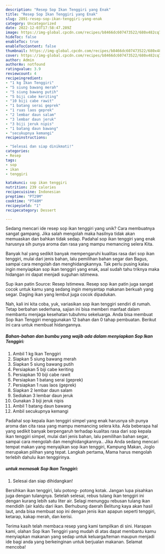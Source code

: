 ```yaml
---
description: "Resep Sop Ikan Tenggiri yang Enak"
title: "Resep Sop Ikan Tenggiri yang Enak"
slug: 2891-resep-sop-ikan-tenggiri-yang-enak
category: Uncategorized
date: 2022-12-03T17:58:47.289Z
image: https://img-global.cpcdn.com/recipes/b8466dc607473522/680x482cq70/sop-ikan-tenggiri-foto-resep-utama.jpg
hideToc: false
enableToc: true
enableTocContent: false
thumbnail: https://img-global.cpcdn.com/recipes/b8466dc607473522/680x482cq70/sop-ikan-tenggiri-foto-resep-utama.jpg
cover: https://img-global.cpcdn.com/recipes/b8466dc607473522/680x482cq70/sop-ikan-tenggiri-foto-resep-utama.jpg
author: Admin
authorAv: notfound
ratingvalue: 3.9
reviewcount: 4
recipeingredient:
- "1 kg Ikan Tenggiri"
- "5 siung bawang merah"
- "5 siung bawang putih"
- "5 biji cabe keriting"
- "10 biji cabe rawit"
- "1 batang serai geprek"
- "1 ruas laos geprek"
- "2 lembar daun salam"
- "3 lembar daun jeruk"
- "3 biji jeruk nipis"
- "1 batang daun bawang"
- "secukupnya kemangi"
recipeinstructions:

- "Selesai dan siap dinikmati!"
categories:
- Resep
tags:
- sop
- ikan
- tenggiri

katakunci: sop ikan tenggiri 
nutrition: 239 calories
recipecuisine: Indonesian
preptime: "PT29M"
cooktime: "PT48M"
recipeyield: "1"
recipecategory: Dessert

---
```





Sedang mencari ide resep sop ikan tenggiri yang unik? Cara membuatnya sangat gampang. Jika salah mengolah maka hasilnya tidak akan memuaskan dan bahkan tidak sedap. Padahal sop ikan tenggiri yang enak harusnya sih punya aroma dan rasa yang mampu memancing selera Kita.





Banyak hal yang sedikit banyak mempengaruhi kualitas rasa dari sop ikan tenggiri, mulai dari jenis bahan, lalu pemilihan bahan segar dan Bagus, sampai cara mengolah dan menghidangkannya. Tak perlu pusing kalau ingin menyiapkan sop ikan tenggiri yang enak,      asal sudah tahu triknya maka hidangan ini dapat menjadi suguhan istimewa.














Sup ikan patin Source: Resep Istimewa. Resep sop ikan patin juga sangat cocok untuk kamu yang sedang ingin menyantap makanan berkuah yang segar. Daging ikan yang lembut juga cocok dipadukan.






Nah, kali ini kita coba, yuk, variasikan sop ikan tenggiri sendiri di rumah. Tetap berbahan sederhana, sajian ini bisa memberi manfaat dalam membantu menjaga kesehatan tubuhmu sekeluarga. Anda bisa membuat Sop Ikan Tenggiri menggunakan 12 bahan dan 0 tahap pembuatan. Berikut ini cara untuk membuat hidangannya.

<!--inarticleads1-->

##### Bahan-bahan dan bumbu yang wajib ada dalam menyiapkan Sop Ikan Tenggiri:

1. Ambil 1 kg Ikan Tenggiri
1. Siapkan 5 siung bawang merah
1. Siapkan 5 siung bawang putih
1. Persiapkan 5 biji cabe keriting
1. Persiapkan 10 biji cabe rawit
1. Persiapkan 1 batang serai (geprek)
1. Persiapkan 1 ruas laos (geprek)
1. Siapkan 2 lembar daun salam
1. Sediakan 3 lembar daun jeruk
1. Gunakan 3 biji jeruk nipis
1. Ambil 1 batang daun bawang
1. Ambil secukupnya kemangi


Padahal sop kepala ikan tenggiri simpel yang enak harusnya sih punya aroma dan cita rasa yang mampu memancing selera kita. Ada beberapa hal yang sedikit banyak berpengaruh terhadap kualitas rasa dari sop kepala ikan tenggiri simpel, mulai dari jenis bahan, lalu pemilihan bahan segar, sampai cara mengolah dan menghidangkannya.. Jika Anda sedang mencari tempat makan yang menyajikan sop ikan tenggiri, Kampung Makan, Joglo merupakan pilihan yang tepat. Langkah pertama, Mama harus mengolah terlebih dahulu ikan tenggirinya. 

<!--inarticleads2-->

#####  untuk memasak Sop Ikan Tenggiri:


1. Selesai dan siap dihidangkan!

Bersihkan ikan tenggiri, lalu potong- potong kotak. Jangan lupa pisahkan juga dengan tulangnya. Setelah selesai, rebus tulang ikan tenggiri ini dengan kurang lebih satu liter air. Selagi menunggu rebusan tulang ikan mendidih (air kaldu dari ikan. Berhubung daerah Belitung kaya akan hasil laut, anda bisa membuat sop ini dengan jenis ikan apapun seperti tenggiri, ketarap, kakap merah, dan kerisi. 

Terima kasih telah membaca resep yang kami tampilkan di sini. Harapan kami, olahan Sop Ikan Tenggiri yang mudah di atas dapat membantu kamu menyiapkan makanan yang sedap untuk keluarga/teman maupun menjadi ide bagi anda yang berkeinginan untuk berjualan makanan. Selamat mencoba!
